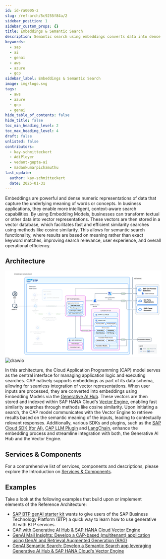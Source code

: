 ```yaml
---
id: id-ra0005-2
slug: /ref-arch/5c9255f84a/2
sidebar_position: 1
sidebar_custom_props: {}
title: Embeddings & Semantic Search
description: Semantic search using embeddings converts data into dense numeric vectors to capture meanings. Stored in vector databases, these vectors enable efficient similarity searches with cosine similarity, improving search relevance and user experience by focusing on meaning over exact keywords.
keywords:
  - sap
  - ai
  - genai
  - aws
  - azure
  - gcp
sidebar_label: Embeddings & Semantic Search
image: img/logo.svg
tags:
  - aws
  - azure
  - gcp
  - genai
hide_table_of_contents: false
hide_title: false
toc_min_heading_level: 2
toc_max_heading_level: 4
draft: false
unlisted: false
contributors:
  - kay-schmitteckert
  - AdiPleyer
  - vedant-gupta-ai
  - madankumarpichamuthu
last_update:
  author: kay-schmitteckert
  date: 2025-01-31
---
```


Embeddings are powerful and dense numeric representations of data that capture the underlying meaning of words or concepts. In business applications, they enable more intelligent, context-aware search capabilities. By using Embedding Models, businesses can transform textual or other data into vector representations. These vectors are then stored in a vector database, which facilitates fast and efficient similarity searches using methods like cosine similarity. This allows for semantic search functionality, where results are based on meaning rather than exact keyword matches, improving search relevance, user experience, and overall operational efficiency.

## Architecture

![image](images/reference-architecture-generative-ai-semantic-search.svg)
![drawio](./drawio/reference-architecture-generative-ai-semantic-search.drawio)

In this architecture, the Cloud Application Programming (CAP) model serves as the central interface for managing application logic and executing searches. CAP natively supports embeddings as part of its data schema, allowing for seamless integration of vector representations. When user inputs are processed, they are converted into embeddings using Embedding Models via the [Generative AI Hub](./#generative-ai-hub). These vectors are then stored and indexed within SAP HANA Cloud's [Vector Engine](./#vector-engine), enabling fast similarity searches through methods like cosine similarity. Upon initiating a search, the CAP model communicates with the Vector Engine to retrieve results based on the semantic meaning of the inputs, leading to contextually relevant responses. Additionally, various SDKs and plugins, such as the [SAP Cloud SDK (for AI)](https://github.com/SAP/ai-sdk-js), [CAP LLM Plugin](https://github.com/SAP-samples/cap-llm-plugin-samples) and [LangChain](https://www.langchain.com/), enhance the embedding process and streamline integration with both, the Generative AI Hub and the Vector Engine.

## Services & Components

For a comprehensive list of services, components and descriptions, please explore the Introduction on [Services & Components](./#services--components).

## Examples

Take a look at the following examples that build upon or implement elements of the Reference Architecture:

- [SAP BTP genAI starter kit](https://github.com/SAP-samples/btp-genai-starter-kit) wants to give users of the SAP Business Technology Platform (BTP) a quick way to learn how to use generative AI with BTP services.
- [CAP with Generative AI Hub & SAP HANA Cloud Vector Engine](https://github.com/SAP-samples/btp-cap-genai-rag/tree/cap-genaihub-vectorengine-sample)
- [GenAI Mail Insights: Develop a CAP-based (multitenant) application using GenAI and Retrieval Augmented Generation (RAG)](https://discovery-center.cloud.sap/missiondetail/4371/)
- [GenAI Semantic Search: Develop a Semantic Search app leveraging Generative AI Hub & SAP HANA Cloud's Vector Engine](https://discovery-center.cloud.sap/missiondetail/4456/)